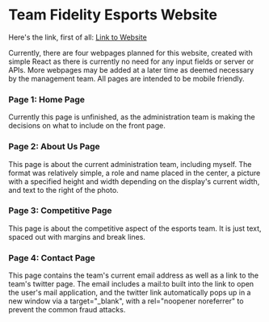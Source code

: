 # Team Fidelity Esports Website

Here's the link, first of all: [Link to Website](https://team-fid-website.herokuapp.com/)

Currently, there are four webpages planned for this website, created with simple React as there is currently no need for any input fields or server or APIs. More webpages may be added at a later time as deemed necessary by the management team. All pages are intended to be mobile friendly.

### Page 1: Home Page
Currently this page is unfinished, as the administration team is making the decisions on what to include on the front page.

### Page 2: About Us Page
This page is about the current administration team, including myself. The format was relatively simple, a role and name placed in the center, a picture with a specified height and width depending on the display's current width, and text to the right of the photo. 

### Page 3: Competitive Page
This page is about the competitive aspect of the esports team. It is just text, spaced out with margins and break lines.

### Page 4: Contact Page
This page contains the team's current email address as well as a link to the team's twitter page. The email includes a mail:to built into the link to open the user's mail application, and the twitter link automatically pops up in a new window via a target="_blank", with a rel="noopener noreferrer" to prevent the common fraud attacks.
